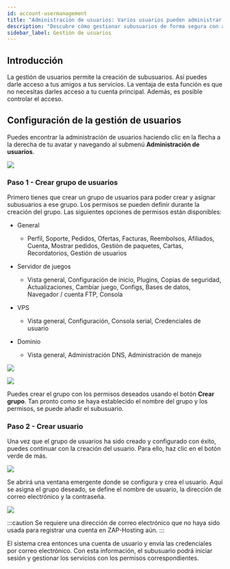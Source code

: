 ```yaml
---
id: account-usermanagement
title: "Administración de usuarios: Varios usuarios pueden administrar servidores en ZAP-Hosting"
description: "Descubre cómo gestionar subusuarios de forma segura con acceso controlado a tus servicios para mejorar la colaboración y la seguridad de tu cuenta → Aprende más ahora"
sidebar_label: Gestión de usuarios
---
```




## Introducción

La gestión de usuarios permite la creación de subusuarios. Así puedes darle acceso a tus amigos a tus servicios. La ventaja de esta función es que no necesitas darles acceso a tu cuenta principal. Además, es posible controlar el acceso. 



## Configuración de la gestión de usuarios

Puedes encontrar la administración de usuarios haciendo clic en la flecha a la derecha de tu avatar y navegando al submenú **Administración de usuarios**.

![](https://screensaver01.zap-hosting.com/index.php/s/FDznDDKTQFydDTZ/preview)

### Paso 1 - Crear grupo de usuarios

Primero tienes que crear un grupo de usuarios para poder crear y asignar subusuarios a ese grupo. Los permisos se pueden definir durante la creación del grupo. Las siguientes opciones de permisos están disponibles:

- General

  - Perfil, Soporte, Pedidos, Ofertas, Facturas, Reembolsos, Afiliados, Cuenta, Mostrar pedidos, Gestión de paquetes, Cartas, Recordatorios, Gestión de usuarios

- Servidor de juegos

  - Vista general, Configuración de inicio, Plugins, Copias de seguridad, Actualizaciones, Cambiar juego, Configs, Bases de datos, Navegador / cuenta FTP, Consola

- VPS

  - Vista general, Configuración, Consola serial, Credenciales de usuario

- Dominio

  - Vista general, Administración DNS, Administración de manejo

  

![](https://screensaver01.zap-hosting.com/index.php/s/ftmqBwzJRxN7mGy/preview)

![](https://screensaver01.zap-hosting.com/index.php/s/NecYPr3ZqrdpPp5/preview)

  

Puedes crear el grupo con los permisos deseados usando el botón **Crear grupo**. Tan pronto como se haya establecido el nombre del grupo y los permisos, se puede añadir el subusuario.



### Paso 2 - Crear usuario 

Una vez que el grupo de usuarios ha sido creado y configurado con éxito, puedes continuar con la creación del usuario. Para ello, haz clic en el botón verde de más. 


![](https://screensaver01.zap-hosting.com/index.php/s/LzG9rRjYb28y5cM/preview)





Se abrirá una ventana emergente donde se configura y crea el usuario. Aquí se asigna el grupo deseado, se define el nombre de usuario, la dirección de correo electrónico y la contraseña.

![](https://screensaver01.zap-hosting.com/index.php/s/XGK2BL6L3WQjWRF/preview)

  

:::caution Se requiere una dirección de correo electrónico que no haya sido usada para registrar una cuenta en ZAP-Hosting aún.
:::


El sistema crea entonces una cuenta de usuario y envía las credenciales por correo electrónico. Con esta información, el subusuario podrá iniciar sesión y gestionar los servicios con los permisos correspondientes. 
